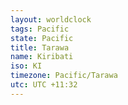 ```yaml
---
layout: worldclock
tags: Pacific
state: Pacific
title: Tarawa
name: Kiribati
iso: KI
timezone: Pacific/Tarawa
utc: UTC +11:32
---
```


